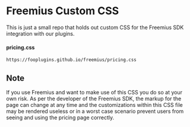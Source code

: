 # Freemius Custom CSS

This is just a small repo that holds out custom CSS for the Freemius SDK integration with our plugins.

#### pricing.css
```
https://fooplugins.github.io/freemius/pricing.css
```

## Note

If you use Freemius and want to make use of this CSS you do so at your own risk. As per the developer of the Freemius SDK, the markup for the page can change at any time and the customizations within this CSS file may be rendered useless or in a worst case scenario prevent users from seeing and using the pricing page correctly.